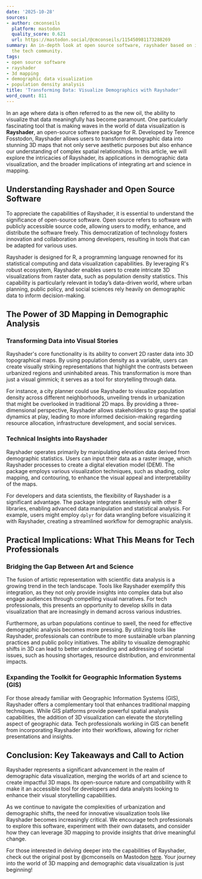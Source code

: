 ```yaml
---
date: '2025-10-28'
sources:
- author: cmconseils
  platform: mastodon
  quality_score: 0.621
  url: https://mastodon.social/@cmconseils/115450981173288269
summary: An in-depth look at open source software, rayshader based on insights from
  the tech community.
tags:
- open source software
- rayshader
- 3d mapping
- demographic data visualization
- population density analysis
title: 'Transforming Data: Visualize Demographics with Rayshader'
word_count: 811
---
```


In an age where data is often referred to as the new oil, the ability to visualize that data meaningfully has become paramount. One particularly fascinating tool that is making waves in the world of data visualization is **Rayshader**, an open-source software package for R. Developed by Terence Fosstodon, Rayshader allows users to transform demographic data into stunning 3D maps that not only serve aesthetic purposes but also enhance our understanding of complex spatial relationships. In this article, we will explore the intricacies of Rayshader, its applications in demographic data visualization, and the broader implications of integrating art and science in mapping.

## Understanding Rayshader and Open Source Software

To appreciate the capabilities of Rayshader, it is essential to understand the significance of open-source software. Open source refers to software with publicly accessible source code, allowing users to modify, enhance, and distribute the software freely. This democratization of technology fosters innovation and collaboration among developers, resulting in tools that can be adapted for various uses.

Rayshader is designed for R, a programming language renowned for its statistical computing and data visualization capabilities. By leveraging R's robust ecosystem, Rayshader enables users to create intricate 3D visualizations from raster data, such as population density statistics. This capability is particularly relevant in today’s data-driven world, where urban planning, public policy, and social sciences rely heavily on demographic data to inform decision-making.

## The Power of 3D Mapping in Demographic Analysis

### Transforming Data into Visual Stories

Rayshader's core functionality is its ability to convert 2D raster data into 3D topographical maps. By using population density as a variable, users can create visually striking representations that highlight the contrasts between urbanized regions and uninhabited areas. This transformation is more than just a visual gimmick; it serves as a tool for storytelling through data.

For instance, a city planner could use Rayshader to visualize population density across different neighborhoods, unveiling trends in urbanization that might be overlooked in traditional 2D maps. By providing a three-dimensional perspective, Rayshader allows stakeholders to grasp the spatial dynamics at play, leading to more informed decision-making regarding resource allocation, infrastructure development, and social services.

### Technical Insights into Rayshader

Rayshader operates primarily by manipulating elevation data derived from demographic statistics. Users can input their data as a raster image, which Rayshader processes to create a digital elevation model (DEM). The package employs various visualization techniques, such as shading, color mapping, and contouring, to enhance the visual appeal and interpretability of the maps.

For developers and data scientists, the flexibility of Rayshader is a significant advantage. The package integrates seamlessly with other R libraries, enabling advanced data manipulation and statistical analysis. For example, users might employ `dplyr` for data wrangling before visualizing it with Rayshader, creating a streamlined workflow for demographic analysis.

## Practical Implications: What This Means for Tech Professionals

### Bridging the Gap Between Art and Science

The fusion of artistic representation with scientific data analysis is a growing trend in the tech landscape. Tools like Rayshader exemplify this integration, as they not only provide insights into complex data but also engage audiences through compelling visual narratives. For tech professionals, this presents an opportunity to develop skills in data visualization that are increasingly in demand across various industries.

Furthermore, as urban populations continue to swell, the need for effective demographic analysis becomes more pressing. By utilizing tools like Rayshader, professionals can contribute to more sustainable urban planning practices and public policy initiatives. The ability to visualize demographic shifts in 3D can lead to better understanding and addressing of societal issues, such as housing shortages, resource distribution, and environmental impacts.

### Expanding the Toolkit for Geographic Information Systems (GIS)

For those already familiar with Geographic Information Systems (GIS), Rayshader offers a complementary tool that enhances traditional mapping techniques. While GIS platforms provide powerful spatial analysis capabilities, the addition of 3D visualization can elevate the storytelling aspect of geographic data. Tech professionals working in GIS can benefit from incorporating Rayshader into their workflows, allowing for richer presentations and insights.

## Conclusion: Key Takeaways and Call to Action

Rayshader represents a significant advancement in the realm of demographic data visualization, merging the worlds of art and science to create impactful 3D maps. Its open-source nature and compatibility with R make it an accessible tool for developers and data analysts looking to enhance their visual storytelling capabilities. 

As we continue to navigate the complexities of urbanization and demographic shifts, the need for innovative visualization tools like Rayshader becomes increasingly critical. We encourage tech professionals to explore this software, experiment with their own datasets, and consider how they can leverage 3D mapping to provide insights that drive meaningful change.

For those interested in delving deeper into the capabilities of Rayshader, check out the original post by @cmconseils on Mastodon [here](https://mastodon.social/@cmconseils/115450981173288269). Your journey into the world of 3D mapping and demographic data visualization is just beginning!